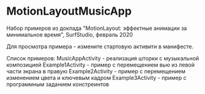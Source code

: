 # MotionLayoutMusicApp
Набор примеров из доклада "MotionLayout: эффектные анимации за минимальное время", SurfStudio, февраль 2020


Для просмотра примера - измените стартовую активити в манифесте.

Список примеров:
MusicAppActivity - реализация шторки с музыкальной композицией
Example1Activity - пример с перемещением вью из левой части экрана в правую
Example2Activity - пример с перемещением изменением цвета и ключевым кадром
Example3Activity - пример с программным заданием констреинтов
